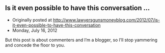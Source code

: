 ## Is it even possible to have this conversation …

 * Originally posted at http://www.lawyersgunsmoneyblog.com/2012/07/is-it-even-possible-to-have-this-conversation
 * Monday, July 16, 2012

But this post is about commenters and I’m a blogger, so I’ll stop yammering and concede the floor to you.
